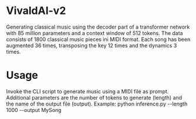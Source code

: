 # VivaldAI-v2
Generating classical music using the decoder part of a transformer network with 85 million parameters and a context window of 512 tokens. 
The data consists of 1800 classical music pieces ini MIDI format. Each song has been augmented 36 times, transposing the key 12 times and the dynamics 3 times. 

# Usage
Invoke the CLI script to generate music using a MIDI file as prompt. Additional parameters are the number of tokens to generate (length) and the name of the output file (output).
Example: 
python inference.py <YourMidi> --length 1000 --output MySong
